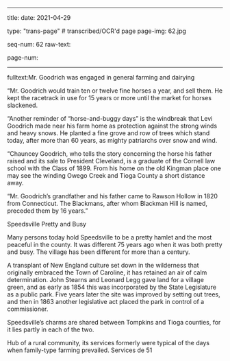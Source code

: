 
---

title: 
date: 2021-04-29

type: "trans-page" # transcribed/OCR'd page
page-img: 62.jpg

seq-num: 62
raw-text:

page-num:

---

fulltext:Mr. Goodrich was engaged in general farming and dairying

“Mr. Goodrich would train ten or twelve fine horses a year, and sell them. He kept the racetrack in use for 15 years or more until the market for horses slackened.

“Another reminder of “horse-and-buggy days” is the windbreak that Levi Goodrich made near his farm home as protection against the strong winds and heavy snows. He planted a fine grove and row of trees which stand today, after more than 60 years, as mighty patriarchs over snow and wind.

“Chauncey Goodrich, who tells the story concerning the horse his father raised and its sale to President Cleveland, is a graduate of the Cornell law school with the Class of 1899. From his home on the old Kingman place one may see the winding Owego Creek and Tioga County a short distance away.

“Mr. Goodrich’s grandfather and his father came to Rawson Hollow in 1820 from Connecticut. The Blackmans, after whom Blackman Hill is named, preceded them by 16 years.”

Speedsville Pretty and Busy

Many persons today hold Speedsville to be a pretty hamlet and the most peaceful in the county. It was different 75 years ago when it was both pretty and busy. The village has been different for more than a century.

A transplant of New England culture set down in the wilderness that originally embraced the Town of Caroline, it has retained an air of calm determination. John Stearns and Leonard Legg gave land for a village green, and as early as 1854 this was incorporated by the State Legislature as a public park. Five years later the site was improved by setting out trees, and then in 1863 another legislative act placed the park in control of a commissioner.

Speedsville’s charms are shared between Tompkins and Tioga counties, for it lies partly in each of the two.

Hub of a rural community, its services formerly were typical of the days when family-type farming prevailed. Services de 51 
